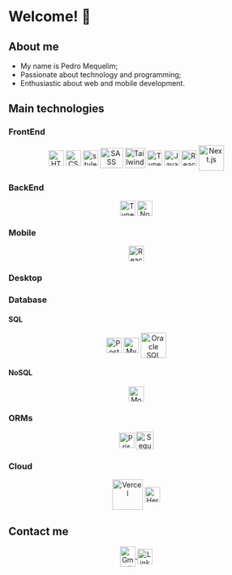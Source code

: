 # Welcome! 👋

<div>
  <h2>About me</h2>
  <ul>
    <li>My name is Pedro Mequelim;</li>
  	<li>Passionate about technology and programming;</li>
  	<li>Enthusiastic about web and mobile development.</li>
  </ul>
</div>

<!-- <br>

<div align="center">
  <a href="https://github.com/phms02">
    <img height="210rem" src="https://github-readme-stats.vercel.app/api/top-langs/?username=phms02&layout=compact&langs_count=8&theme=algolia"/>
  </a>

 ![Pedro's GitHub stats](https://github-readme-stats.vercel.app/api?username=phms02&show_icons=true&theme=algolia)
</div> -->

<div>
  <h2>Main technologies</h1>
  <h3>FrontEnd</h2>
  <div align="center">
    <img alt="HTML" height="30" width="30" align="center" src="https://cdn.jsdelivr.net/gh/devicons/devicon@latest/icons/html5/html5-original.svg" />
    <img alt="CSS" height="30" width="30" align="center" src="https://cdn.jsdelivr.net/gh/devicons/devicon@latest/icons/css3/css3-original.svg" />
    <img alt="styled-components" height="30" width="30" align="center" src="https://skillicons.dev/icons?i=styledcomponents" />
    <img alt="SASS" height="40" width="45" align="center" src="https://cdn.jsdelivr.net/gh/devicons/devicon@latest/icons/sass/sass-original.svg" />
    <img alt="Tailwind CSS" height="40" width="40" align="center" src="https://cdn.jsdelivr.net/gh/devicons/devicon@latest/icons/tailwindcss/tailwindcss-original.svg" />
    <img alt="TypeScript" height="30" width="30" align="center" src="https://cdn.jsdelivr.net/gh/devicons/devicon@latest/icons/typescript/typescript-original.svg" />
    <img alt="JavaScript" height="30" width="30" align="center" src="https://cdn.jsdelivr.net/gh/devicons/devicon@latest/icons/javascript/javascript-original.svg" />
    <!-- <img alt="Angular" height="40" width="40" align="center" src="https://cdn.jsdelivr.net/gh/devicons/devicon@latest/icons/angular/angular-original.svg" /> -->
    <img alt="React.js" height="30" width="30" align="center" src="https://cdn.jsdelivr.net/gh/devicons/devicon@latest/icons/react/react-original.svg" />
    <img alt="Next.js" height="50" width="50" align="center" src="https://cdn.jsdelivr.net/gh/devicons/devicon@latest/icons/nextjs/nextjs-original-wordmark.svg" />
    <!-- <img alt="Redux.js" height="30" width="30" align="center" src="https://cdn.jsdelivr.net/gh/devicons/devicon@latest/icons/redux/redux-original.svg" />
    <img alt="Vue.js" height="30" width="30" align="center" src="https://cdn.jsdelivr.net/gh/devicons/devicon@latest/icons/vuejs/vuejs-original.svg" />
    <img alt="Nuxt.js" height="30" width="30" align="center" src="https://cdn.jsdelivr.net/gh/devicons/devicon@latest/icons/nuxtjs/nuxtjs-original.svg" />
    <img alt="Vuetify" height="30" width="30" align="center" src="https://cdn.jsdelivr.net/gh/devicons/devicon@latest/icons/vuetify/vuetify-original.svg" /> -->
  </div>
  <h3>BackEnd</h2>
  <div align="center">
    <!-- <img alt="Dart" height="30" width="30" align="center" src="https://cdn.jsdelivr.net/gh/devicons/devicon@latest/icons/dart/dart-original.svg" />
    <img alt="Golang" height="40" width="40" align="center" src="https://cdn.jsdelivr.net/gh/devicons/devicon@latest/icons/go/go-original-wordmark.svg" /> -->
    <img alt="TypeScript" height="30" width="30" align="center" src="https://cdn.jsdelivr.net/gh/devicons/devicon@latest/icons/typescript/typescript-original.svg" />
    <img alt="Node.js" height="30" width="30" align="center" src="https://cdn.jsdelivr.net/gh/devicons/devicon@latest/icons/nodejs/nodejs-original.svg" />
    <!-- <img alt="PHP" height="30" width="30" align="center" src="https://cdn.jsdelivr.net/gh/devicons/devicon@latest/icons/php/php-original.svg" />
    <img alt="Laravel" height="30" width="30" align="center" src="https://cdn.jsdelivr.net/gh/devicons/devicon@latest/icons/laravel/laravel-original.svg" />
    <img alt="Java" height="40" width="40" align="center" src="https://cdn.jsdelivr.net/gh/devicons/devicon@latest/icons/java/java-original.svg" />
    <img alt="Spring Boot" height="30" width="30" align="center" src="https://cdn.jsdelivr.net/gh/devicons/devicon@latest/icons/spring/spring-original.svg" />
    <img alt="C#" height="30" width="30" align="center" src="https://cdn.jsdelivr.net/gh/devicons/devicon@latest/icons/csharp/csharp-original.svg" />
    <img alt=".NET" height="35" width="35" align="center" src="https://cdn.jsdelivr.net/gh/devicons/devicon@latest/icons/dot-net/dot-net-original.svg" />
    <img alt=".NET Core" height="30" width="30" align="center" src="https://cdn.jsdelivr.net/gh/devicons/devicon@latest/icons/dotnetcore/dotnetcore-original.svg" /> -->
  </div>
  <h3>Mobile</h2>
  <div align="center">
    <img alt="React Native" height="30" width="30" align="center" src="https://cdn.jsdelivr.net/gh/devicons/devicon@latest/icons/react/react-original.svg" />
    <!-- <img alt="Flutter" height="30" width="30" align="center" src="https://cdn.jsdelivr.net/gh/devicons/devicon@latest/icons/flutter/flutter-original.svg" />
    <img alt="Kotlin" height="30" width="30" align="center" src="https://cdn.jsdelivr.net/gh/devicons/devicon@latest/icons/kotlin/kotlin-original.svg" />
    <img alt="Swift" height="30" width="30" align="center" src="https://cdn.jsdelivr.net/gh/devicons/devicon@latest/icons/swift/swift-original.svg" /> -->
  </div>
  <h3>Desktop</h2>
  <!-- <h3>API</h2>
  <div align="center">
    <img alt="GraphQL" height="30" width="30" align="center" src="https://cdn.jsdelivr.net/gh/devicons/devicon@latest/icons/graphql/graphql-plain.svg" />
  </div> -->
  <h3>Database</h2>
  <div>
    <h4>SQL</h3>
    <div align="center">
      <img alt="PostgreSQL" height="30" width="30" align="center" src="https://cdn.jsdelivr.net/gh/devicons/devicon@latest/icons/postgresql/postgresql-original.svg" />
      <img alt="MySQL" height="30" width="30" align="center" src="https://cdn.jsdelivr.net/gh/devicons/devicon@latest/icons/mysql/mysql-original.svg" />
      <img alt="Oracle SQL" height="50" width="50" align="center" src="https://cdn.jsdelivr.net/gh/devicons/devicon@latest/icons/oracle/oracle-original.svg" />
      <!-- <img alt="SQL Server" height="30" width="30" align="center" src="https://cdn.jsdelivr.net/gh/devicons/devicon@latest/icons/microsoftsqlserver/microsoftsqlserver-original.svg" /> -->
    </div>
    <h4>NoSQL</h3>
    <div align="center">
      <img alt="MongoDB" height="30" width="30" align="center" src="https://cdn.jsdelivr.net/gh/devicons/devicon@latest/icons/mongodb/mongodb-original.svg" />
      <!-- <img alt="Cassandra" height="35" width="35" align="center" src="https://cdn.jsdelivr.net/gh/devicons/devicon@latest/icons/cassandra/cassandra-original.svg" />
      <img alt="DynamoDB" height="30" width="30" align="center" src="https://skillicons.dev/icons?i=dynamodb" /> -->
    </div>
  </div>
  <h3>ORMs</h2>
  <div align="center">
    <img alt="Prisma" height="30" width="30" align="center" src="https://cdn.jsdelivr.net/gh/devicons/devicon@latest/icons/prisma/prisma-original.svg" />
    <img alt="Sequelize" height="35" width="35" align="center" src="https://cdn.jsdelivr.net/gh/devicons/devicon@latest/icons/sequelize/sequelize-original.svg" />
  </div>
  <!-- <h3>Software Testing</h2>
  <div align="center">
    <img alt="Cypress" height="30" width="30" align="center" src="https://cdn.jsdelivr.net/gh/devicons/devicon@latest/icons/cypressio/cypressio-original.svg" />
    <img alt="Jest" height="30" width="30" align="center" src="https://cdn.jsdelivr.net/gh/devicons/devicon@latest/icons/jest/jest-plain.svg" />
    <img alt="JUnit" height="50" width="50" align="center" src="https://cdn.jsdelivr.net/gh/devicons/devicon@latest/icons/junit/junit-original-wordmark.svg" />
    <img alt="Selenium" height="30" width="30" align="center" src="https://cdn.jsdelivr.net/gh/devicons/devicon@latest/icons/selenium/selenium-original.svg" />
  </div> -->
  <h3>Cloud</h2>
  <div align="center">
    <!-- <img alt="AWS" height="35" width="35" align="center" src="https://cdn.jsdelivr.net/gh/devicons/devicon@latest/icons/amazonwebservices/amazonwebservices-original-wordmark.svg" />
    <img alt="Azure" height="30" width="30" align="center" src="https://cdn.jsdelivr.net/gh/devicons/devicon@latest/icons/azure/azure-original.svg" /> -->
    <img alt="Vercel" height="60" width="60" align="center" src="https://cdn.jsdelivr.net/gh/devicons/devicon@latest/icons/vercel/vercel-original-wordmark.svg" />
    <img alt="Heroku" height="30" width="30" align="center" src="https://cdn.jsdelivr.net/gh/devicons/devicon@latest/icons/heroku/heroku-original.svg" />
    <!-- <img alt="Netlify" height="60" width="60" align="center" src="https://cdn.jsdelivr.net/gh/devicons/devicon@latest/icons/netlify/netlify-original-wordmark.svg" /> -->
  </div>
</div>

<h2>Contact me</h2>
<div align="center">
  <a href="mailto:pedromequelim@gmail.com">
    <img alt="Gmail" height="40" width="30" align="center" src="https://skillicons.dev/icons?i=gmail" />
  </a>
  <a href="https://www.linkedin.com/in/mequelim">
    <img alt="LinkedIn" height="30" width="30" align="center" src="https://skillicons.dev/icons?i=linkedin" />
  </a>
</div>

